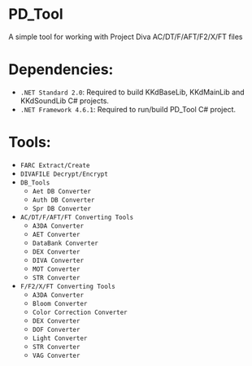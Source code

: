 # PD_Tool
A simple tool for working with Project Diva AC/DT/F/AFT/F2/X/FT files

# Dependencies:
+ `.NET Standard 2.0`: Required to build KKdBaseLib, KKdMainLib and KKdSoundLib C# projects.
+ `.NET Framework 4.6.1`: Required to run/build PD_Tool C# project.

# Tools:
- `FARC Extract/Create`
- `DIVAFILE Decrypt/Encrypt`
- `DB_Tools`
  - `Aet DB Converter`
  - `Auth DB Converter`
  - `Spr DB Converter`
- `AC/DT/F/AFT/FT Converting Tools`
  - `A3DA Converter`
  - `AET Converter`
  - `DataBank Converter`
  - `DEX Converter`
  - `DIVA Converter`
  - `MOT Converter`
  - `STR Converter`
- `F/F2/X/FT Converting Tools`
  - `A3DA Converter`
  - `Bloom Converter`
  - `Color Correction Converter`
  - `DEX Converter`
  - `DOF Converter`
  - `Light Converter`
  - `STR Converter`
  - `VAG Converter`
